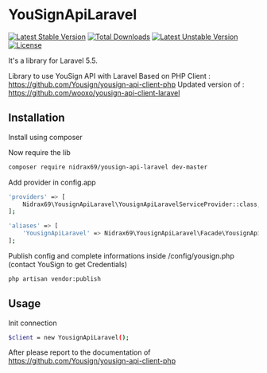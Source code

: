 # YouSignApiLaravel

[![Latest Stable Version](https://poser.pugx.org/nidrax69/yousign-api-laravel/v/stable)](https://packagist.org/packages/nidrax69/yousign-api-laravel)
[![Total Downloads](https://poser.pugx.org/nidrax69/yousign-api-laravel/downloads)](https://packagist.org/packages/nidrax69/yousign-api-laravel)
[![Latest Unstable Version](https://poser.pugx.org/nidrax69/yousign-api-laravel/v/unstable)](https://packagist.org/packages/nidrax69/yousign-api-laravel)
[![License](https://poser.pugx.org/nidrax69/yousign-api-laravel/license)](https://packagist.org/packages/nidrax69/yousign-api-laravel)

It's a library for Laravel 5.5.

Library to use YouSign API with Laravel
Based on PHP Client : https://github.com/Yousign/yousign-api-client-php
Updated version of : https://github.com/wooxo/yousign-api-client-laravel

Installation
------------

Install using composer

Now require the lib
```bash
composer require nidrax69/yousign-api-laravel dev-master
```

Add provider in config.app
```bash
'providers' => [
    Nidrax69\YousignApiLaravel\YousignApiLaravelServiceProvider::class,
];

'aliases' => [
    'YousignApiLaravel' => Nidrax69\YousignApiLaravel\Facade\YousignApiLaravel::class,
];
```

Publish config and complete informations inside /config/yousign.php (contact YouSign to get Credentials)
```bash
php artisan vendor:publish
```

Usage
------------

Init connection
```bash
$client = new YousignApiLaravel();
```

After please report to the documentation of https://github.com/Yousign/yousign-api-client-php

